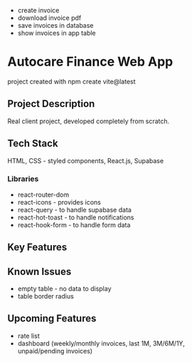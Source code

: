 - create invoice
- download invoice pdf
- save invoices in database
- show invoices in app table

# Autocare Finance Web App

project created with
npm create vite@latest

## Project Description

Real client project, developed completely from scratch.

## Tech Stack

HTML, CSS - styled components, React.js, Supabase

### Libraries

- react-router-dom
- react-icons - provides icons
- react-query - to handle supabase data
- react-hot-toast - to handle notifications
- react-hook-form - to handle form data

## Key Features

## Known Issues

- empty table - no data to display
- table border radius

## Upcoming Features

- rate list
- dashboard (weekly/monthly invoices, last 1M, 3M/6M/1Y, unpaid/pending invoices)
